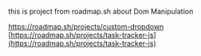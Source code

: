 this is project from roadmap.sh about Dom Manipulation


https://roadmap.sh/projects/custom-dropdown
[https://roadmap.sh/projects/task-tracker-js](https://roadmap.sh/projects/task-tracker-js)
